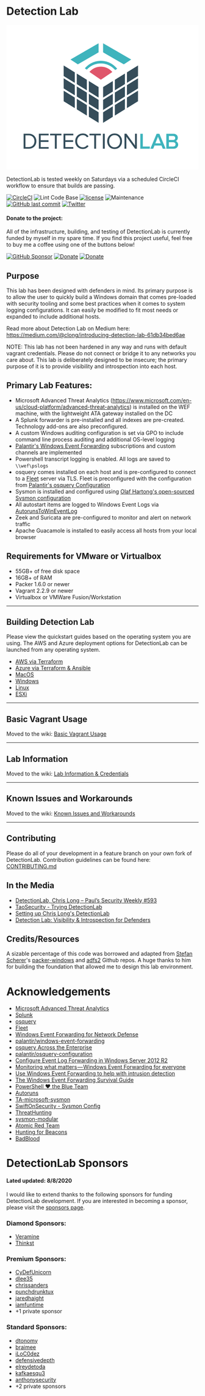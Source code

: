 # Detection Lab
![DetectionLab](./img/DetectionLab.png)

DetectionLab is tested weekly on Saturdays via a scheduled CircleCI workflow to ensure that builds are passing.

[![CircleCI](https://circleci.com/gh/clong/DetectionLab/tree/master.svg?style=shield)](https://circleci.com/gh/clong/DetectionLab/tree/master)
![Lint Code Base](https://github.com/clong/DetectionLab/workflows/Lint%20Code%20Base/badge.svg)
[![license](https://img.shields.io/github/license/clong/DetectionLab.svg?style=flat-square)](https://github.com/clong/DetectionLab/blob/master/license.md)
![Maintenance](https://img.shields.io/maintenance/yes/2020.svg?style=flat-square)
[![GitHub last commit](https://img.shields.io/github/last-commit/clong/DetectionLab.svg?style=flat-square)](https://github.com/clong/DetectionLab/commit/master)
[![Twitter](https://img.shields.io/twitter/follow/DetectionLab.svg?style=social)](https://twitter.com/DetectionLab)

#### Donate to the project:

All of the infrastructure, building, and testing of DetectionLab is currently funded by myself in my spare time. If you find this project useful, feel free to buy me a coffee using one of the buttons below!

[![GitHub Sponsor](https://img.shields.io/badge/GitHub-Sponsor-red.svg)](https://github.com/sponsors/clong)
[![Donate](https://img.shields.io/badge/Donate-PayPal-green.svg)](https://www.paypal.com/paypalme2/clong0)
[![Donate](https://img.shields.io/badge/Donate-Crypto-blue.svg)](https://commerce.coinbase.com/checkout/838ac7a2-7b9d-4d40-b475-fd1015fdaacd)

## Purpose
This lab has been designed with defenders in mind. Its primary purpose is to allow the user to quickly build a Windows domain that comes pre-loaded with security tooling and some best practices when it comes to system logging configurations. It can easily be modified to fit most needs or expanded to include additional hosts.

Read more about Detection Lab on Medium here: https://medium.com/@clong/introducing-detection-lab-61db34bed6ae

NOTE: This lab has not been hardened in any way and runs with default vagrant credentials. Please do not connect or bridge it to any networks you care about. This lab is deliberately designed to be insecure; the primary purpose of it is to provide visibility and introspection into each host.

## Primary Lab Features:
* Microsoft Advanced Threat Analytics (https://www.microsoft.com/en-us/cloud-platform/advanced-threat-analytics) is installed on the WEF machine, with the lightweight ATA gateway installed on the DC
* A Splunk forwarder is pre-installed and all indexes are pre-created. Technology add-ons are also preconfigured.
* A custom Windows auditing configuration is set via GPO to include command line process auditing and additional OS-level logging
* [Palantir's Windows Event Forwarding](http://github.com/palantir/windows-event-forwarding)  subscriptions and custom channels are implemented
* Powershell transcript logging is enabled. All logs are saved to `\\wef\pslogs`
* osquery comes installed on each host and is pre-configured to connect to a [Fleet](https://kolide.co/fleet) server via TLS. Fleet is preconfigured with the configuration from [Palantir's osquery Configuration](https://github.com/palantir/osquery-configuration)
* Sysmon is installed and configured using [Olaf Hartong's open-sourced Sysmon configuration](https://github.com/olafhartong/sysmon-modular)
* All autostart items are logged to Windows Event Logs via [AutorunsToWinEventLog](https://github.com/palantir/windows-event-forwarding/tree/master/AutorunsToWinEventLog)
* Zeek and Suricata are pre-configured to monitor and alert on network traffic
* Apache Guacamole is installed to easily access all hosts from your local browser

## Requirements for VMware or Virtualbox
* 55GB+ of free disk space
* 16GB+ of RAM
* Packer 1.6.0 or newer
* Vagrant 2.2.9 or newer
* Virtualbox or VMWare Fusion/Workstation

---

## Building Detection Lab

Please view the quickstart guides based on the operating system you are using. The AWS and Azure deployment options for DetectionLab can be launched from any operating system.

* [AWS via Terraform](https://github.com/clong/DetectionLab/wiki/Quickstart---AWS-(Terraform))
* [Azure via Terraform & Ansible](https://github.com/clong/DetectionLab/tree/master/Azure)
* [MacOS](https://github.com/clong/DetectionLab/wiki/Quickstart---MacOS)
* [Windows](https://github.com/clong/DetectionLab/wiki/Quickstart---Windows)
* [Linux](https://github.com/clong/DetectionLab/wiki/Quickstart-Linux)
* [ESXi](https://github.com/clong/DetectionLab/tree/master/ESXi)

---

## Basic Vagrant Usage

Moved to the wiki: [Basic Vagrant Usage](https://github.com/clong/DetectionLab/wiki/Vagrant-Usage)

---

## Lab Information

Moved to the wiki: [Lab Information & Credentials](https://github.com/clong/DetectionLab/wiki/Lab-Information-&-Credentials)

---

## Known Issues and Workarounds

Moved to the wiki: [Known Issues and Workarounds](https://github.com/clong/DetectionLab/wiki/Known-Issues-and-Workarounds)

---

## Contributing
Please do all of your development in a feature branch on your own fork of DetectionLab.
Contribution guidelines can be found here: [CONTRIBUTING.md](./CONTRIBUTING.md)

## In the Media
* [DetectionLab, Chris Long – Paul’s Security Weekly #593](https://securityweekly.com/2019/02/08/detectionlab-chris-long-pauls-security-weekly-593/)
* [TaoSecurity - Trying DetectionLab](https://taosecurity.blogspot.com/2019/01/trying-detectionlab.html)
* [Setting up Chris Long's DetectionLab](https://www.psattack.com/articles/20171218/setting-up-chris-longs-detectionlab/)
* [Detection Lab: Visibility & Introspection for Defenders](https://isc.sans.edu/forums/diary/Detection+Lab+Visibility+Introspection+for+Defenders/23135/)

## Credits/Resources
A sizable percentage of this code was borrowed and adapted from [Stefan Scherer](https://twitter.com/stefscherer)'s [packer-windows](https://github.com/StefanScherer/packer-windows) and [adfs2](https://github.com/StefanScherer/adfs2) Github repos. A huge thanks to him for building the foundation that allowed me to design this lab environment.

# Acknowledgements
* [Microsoft Advanced Threat Analytics](https://www.microsoft.com/en-us/cloud-platform/advanced-threat-analytics)
* [Splunk](https://www.splunk.com)
* [osquery](https://osquery.io)
* [Fleet](https://kolide.co/fleet)
* [Windows Event Forwarding for Network Defense](https://medium.com/@palantir/windows-event-forwarding-for-network-defense-cb208d5ff86f)
* [palantir/windows-event-forwarding](http://github.com/palantir/windows-event-forwarding)
* [osquery Across the Enterprise](https://medium.com/@palantir/osquery-across-the-enterprise-3c3c9d13ec55)
* [palantir/osquery-configuration](https://github.com/palantir/osquery-configuration)
* [Configure Event Log Forwarding in Windows Server 2012 R2](https://www.petri.com/configure-event-log-forwarding-windows-server-2012-r2)
* [Monitoring what matters — Windows Event Forwarding for everyone](https://blogs.technet.microsoft.com/jepayne/2015/11/23/monitoring-what-matters-windows-event-forwarding-for-everyone-even-if-you-already-have-a-siem/)
* [Use Windows Event Forwarding to help with intrusion detection](https://technet.microsoft.com/en-us/itpro/windows/keep-secure/use-windows-event-forwarding-to-assist-in-instrusion-detection)
* [The Windows Event Forwarding Survival Guide](https://hackernoon.com/the-windows-event-forwarding-survival-guide-2010db7a68c4)
* [PowerShell ♥ the Blue Team](https://blogs.msdn.microsoft.com/powershell/2015/06/09/powershell-the-blue-team/)
* [Autoruns](https://www.microsoftpressstore.com/articles/article.aspx?p=2762082)
* [TA-microsoft-sysmon](https://github.com/splunk/TA-microsoft-sysmon)
* [SwiftOnSecurity - Sysmon Config](https://github.com/SwiftOnSecurity/sysmon-config)
* [ThreatHunting](https://github.com/olafhartong/ThreatHunting)
* [sysmon-modular](https://github.com/olafhartong/sysmon-modular)
* [Atomic Red Team](https://github.com/redcanaryco/atomic-red-team)
* [Hunting for Beacons](http://findingbad.blogspot.com/2020/05/hunting-for-beacons-part-2.html)
* [BadBlood](https://github.com/davidprowe/BadBlood)

# DetectionLab Sponsors
#### Lated updated: 8/8/2020
I would like to extend thanks to the following sponsors for funding DetectionLab development. If you are interested in becoming a sponsor, please visit the [sponsors page](https://github.com/sponsors/clong).

### Diamond Sponsors:
* [Veramine](https://github.com/veramine)
* [Thinkst](https://github.com/ThinkstAppliedResearch)

### Premium Sponsors:
* [CyDefUnicorn](https://github.com/CyDefUnicorn)
* [dlee35](https://github.com/dlee35)
* [chrissanders](https://github.com/chrissanders)
* [punchdrunktux](https://github.com/punchdrunktux)
* [jaredhaight](https://github.com/jaredhaight)
* [iamfuntime](https://github.com/iamfuntime)
* +1 private sponsor

### Standard Sponsors:
* [dtonomy](https://github.com/dtonomy)
* [braimee](https://github.com/braimee)
* [iLoC0dez](https://github.com/iLoC0dez)
* [defensivedepth](https://github.com/defensivedepth)
* [elreydetoda](https://github.com/elreydetoda)
* [kafkaesqu3](https://github.com/kafkaesqu3)
* [anthonysecurity](https://github.com/anthonysecurity)
* +2 private sponsors
